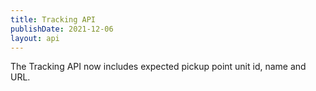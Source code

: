 ```yaml
---
title: Tracking API
publishDate: 2021-12-06
layout: api
---
```


The Tracking API now includes expected pickup point unit id, name and URL.
